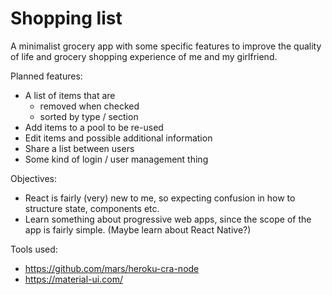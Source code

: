 # Shopping list

A minimalist grocery app with some specific features to improve the quality of life and grocery shopping experience of me and my girlfriend.

Planned features:
* A list of items that are
   * removed when checked
   * sorted by type / section
* Add items to a pool to be re-used
* Edit items and possible additional information
* Share a list between users
* Some kind of login / user management thing

Objectives:
* React is fairly (very) new to me, so expecting confusion in how to structure state, components etc.
* Learn something about progressive web apps, since the scope of the app is fairly simple. (Maybe learn about React Native?)

Tools used:
* https://github.com/mars/heroku-cra-node
* https://material-ui.com/
